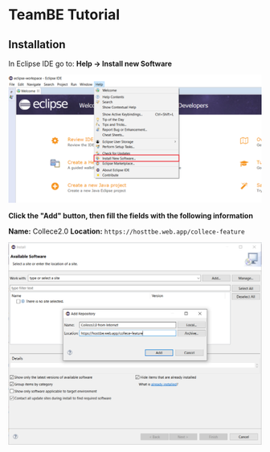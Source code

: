 # TeamBE Tutorial

## Installation

In Eclipse IDE go to:  **Help &rarr; Install new Software**

![](img\help-install-new-software.png)

**Click the "Add" button, then fill the fields with the following information**

**Name:** Collece2.0
**Location:** ```https://hosttbe.web.app/collece-feature```

![](img\add-software-source.png)





